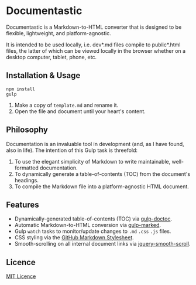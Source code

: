 # Documentastic

Documentastic is a Markdown-to-HTML converter that is designed to be flexible, lightweight, and platform-agnostic.

It is intended to be used locally, i.e. dev\*.md files compile to public\*.html files, the latter of which can be viewed locally in the browser whether on a desktop computer, tablet, phone, etc.

## Installation & Usage

```
npm install
gulp
```

1. Make a copy of `template.md` and rename it.
1. Open the file and document until your heart's content.

## Philosophy

Documentation is an invaluable tool in development (and, as I have found, also in life). The intention of this Gulp task is threefold:

1. To use the elegant simplicity of Markdown to write maintainable, well-formatted documentation.
1. To dynamically generate a table-of-contents (TOC) from the document's headings.
1. To compile the Markdown file into a platform-agnostic HTML document.

## Features

* Dynamically-generated table-of-contents (TOC) via [gulp-doctoc][gulp-doctoc].
* Automatic Markdown-to-HTML conversion via [gulp-marked][gulp-marked].
* Gulp `watch` tasks to monitor/update changes to `.md` `.css` `.js` files.
* CSS styling via the [GitHub Markdown Stylesheet][gh-md-ss].
* Smooth-scrolling on all internal document links via [jquery-smooth-scroll][jq-ss].

## Licence

[MIT Licence][mit-licence]

[gulp-doctoc]: https://www.npmjs.com/package/gulp-doctoc
[gulp-marked]: https://www.npmjs.com/package/gulp-marked
[gh-md-ss]: https://gist.github.com/tuzz/3331384
[jq-ss]: https://www.npmjs.com/package/jquery-smooth-scroll

[mit-licence]: https://opensource.org/licenses/MIT